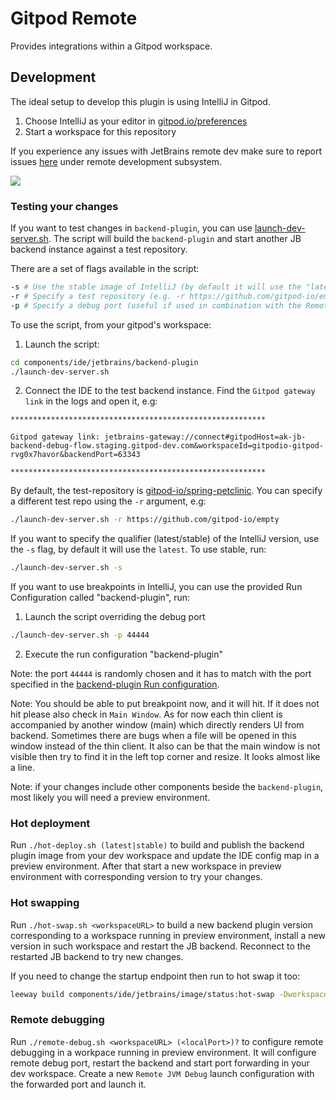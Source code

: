 # Gitpod Remote

<!-- Plugin description -->
Provides integrations within a Gitpod workspace.

<!-- Plugin description end -->

## Development

The ideal setup to develop this plugin is using IntelliJ in Gitpod.

1. Choose IntelliJ as your editor in [gitpod.io/preferences](https://gitpod.io/preferences)
2. Start a workspace for this repository

If you experience any issues with JetBrains remote dev make sure to report issues [here](https://youtrack.jetbrains.com/issues?q=project:%20CWM) under remote development subsystem.

<img src="https://user-images.githubusercontent.com/3082655/187091748-c58ce156-90b6-4522-83a7-b4312e36d949.png"/>

### Testing your changes

If you want to test changes in `backend-plugin`, you can use [launch-dev-server.sh](./launch-dev-server.sh). The script will build the `backend-plugin` and start another JB backend instance against a test repository.

There are a set of flags available in the script:

```bash
-s # Use the stable image of IntelliJ (by default it will use the "latest")
-r # Specify a test repository (e.g. -r https://github.com/gitpod-io/empty)
-p # Specify a debug port (useful if used in combination with the Remote JVM debugger in IntelliJ)
```

To use the script, from your gitpod's workspace:

1. Launch the script:
  ```bash
  cd components/ide/jetbrains/backend-plugin
  ./launch-dev-server.sh
  ```
2. Connect the IDE to the test backend instance. Find the `Gitpod gateway link` in the logs and open it, e.g:
  ```console
  *********************************************************

  Gitpod gateway link: jetbrains-gateway://connect#gitpodHost=ak-jb-backend-debug-flow.staging.gitpod-dev.com&workspaceId=gitpodio-gitpod-rvg0x7havor&backendPort=63343

  *********************************************************
  ```

By default, the test-repository is [gitpod-io/spring-petclinic](https://github.com/gitpod-io/spring-petclinic). You can specify a different test repo using the `-r` argument, e.g:

```bash
./launch-dev-server.sh -r https://github.com/gitpod-io/empty
```

If you want to specify the qualifier (latest/stable) of the IntelliJ version, use the `-s` flag, by default it will use the `latest`. To use stable, run:

```bash
./launch-dev-server.sh -s
```

If you want to use breakpoints in IntelliJ, you can use the provided Run Configuration called "backend-plugin", run:

1. Launch the script overriding the debug port
```bash
./launch-dev-server.sh -p 44444
```
2. Execute the run configuration "backend-plugin"

Note: the port `44444` is randomly chosen and it has to match with the port specified in the [backend-plugin Run configuration](./.run/backend-plugin.run.xml).

Note: You should be able to put breakpoint now, and it will hit. If it does not hit please also check in `Main Window`.
As for now each thin client is accompanied by another window (main) which directly renders UI from backend.
Sometimes there are bugs when a file will be opened in this window instead of the thin client.
It also can be that the main window is not visible then try to find it in the left top corner and resize. It looks almost like a line.

Note: if your changes include other components beside the `backend-plugin`, most likely you will need a preview environment.

### Hot deployment

Run `./hot-deploy.sh (latest|stable)` to build and publish the backend plugin image from your dev workspace and
update the IDE config map in a preview environment. After that start a new workspace in preview environment
with corresponding version to try your changes.

### Hot swapping

Run `./hot-swap.sh <workspaceURL>` to build a new backend plugin version corresponding to a workspace running in preview environment,
install a new version in such workspace and restart the JB backend. Reconnect to the restarted JB backend to try new changes.

If you need to change the startup endpoint then run to hot swap it too:
```bash
leeway build components/ide/jetbrains/image/status:hot-swap -DworkspaceUrl=<workspaceURL>
```

### Remote debugging

Run `./remote-debug.sh <workspaceURL> (<localPort>)?` to configure remote debugging in a workpace running in preview environment.
It will configure remote debug port, restart the backend and start port forwarding in your dev workspace.
Create a new `Remote JVM Debug` launch configuration with the forwarded port and launch it.
